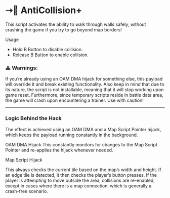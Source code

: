 # ➝🧱 AntiCollision+

This script activates the ability to walk through walls safely, without crashing the game if you try to go beyond map borders!

Usage
- Hold B Button to disable collision.
- Release B Button to enable collision.

###  ⚠ Warnings:
If you’re already using an OAM DMA hijack for something else, this payload will override it and break existing functionality.
Also keep in mind that due to its nature, the script is not installable, meaning that it will stop working upon game reset. Furthermore, since temporary scripts reside in battle data area, the game will crash upon encountering a trainer.
Use with caution!

-----
### Logic Behind the Hack

The effect is achieved using an OAM DMA and a Map Script Pointer hijack, which keeps the payload running constantly in the background.

OAM DMA Hijack
This constantly monitors for changes to the Map Script Pointer and re-applies the hijack whenever needed.

Map Script Hijack

This always checks the current tile based on the map’s width and height. If an edge tile is detected, it then checks the player’s button presses. If the player is attempting to move outside the area, collisions are re-enabled, except in cases where there is a map connection, which is generally a crash-free scenario.
